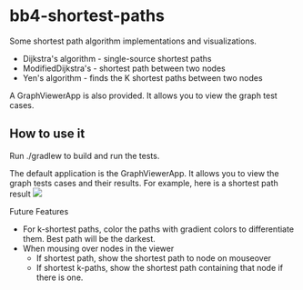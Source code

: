 # bb4-shortest-paths

Some shortest path algorithm implementations and visualizations.
 - Dijkstra's algorithm - single-source shortest paths 
 - ModifiedDijkstra's - shortest path between two nodes
 - Yen's algorithm - finds the K shortest paths between two nodes

A GraphViewerApp is also provided. It allows you to view the graph test cases.

## How to use it

Run ./gradlew to build and run the tests.

The default application is the GraphViewerApp. It allows you to view the graph tests cases and their results.
For example, here is a shortest path result
![](E:\projects\bb4\bb4-shortest-paths\images\sp_120_dijkstra_solution.png)

Future Features
- For k-shortest paths, color the paths with gradient colors to differentiate them. Best path will be the darkest.
- When mousing over nodes in the viewer
  - If shortest path, show the shortest path to node on mouseover
  - If shortest k-paths, show the shortest path containing that node if there is one.



